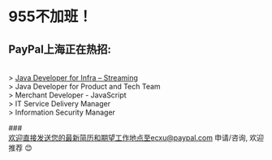 # 955不加班！
## PayPal上海正在热招:

   <br />> [Java Developer for Infra – Streaming ](https://github.com/Echoxu101/PayPal---Job-Openings/blob/master/Java%20Developer%20for%20Infra%20%E2%80%93%20Streaming.MD)
   <br />> Java Developer for Product and Tech Team
   <br />> Merchant Developer - JavaScript
   <br />> IT Service Delivery Manager
   <br />> Information Security Manager

  ###<br />欢迎直接发送您的最新简历和期望工作地点至ecxu@paypal.com 申请/咨询, 欢迎推荐 😊
   
